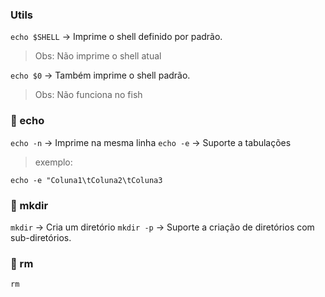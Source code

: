 ### Utils

`echo $SHELL` -> Imprime o shell definido por padrão. 

> Obs: Não imprime o shell atual

`echo $0` -> Também imprime o shell padrão.

> Obs: Não funciona no fish

### :shell: echo

`echo -n` -> Imprime na mesma linha
`echo -e` -> Suporte a tabulações
> exemplo:

`echo -e "Coluna1\tColuna2\tColuna3`

### :shell: mkdir

`mkdir` -> Cria um diretório
`mkdir -p` -> Suporte a criação de diretórios com sub-diretórios.

### :shell: rm

`rm `